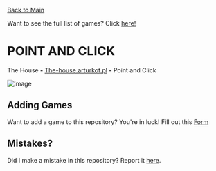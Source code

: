 [Back to Main](/../main/README.md)

Want to see the full list of games? Click [here!](/../main/Categories/All-Games-List.md)

# POINT AND CLICK

The House **-** <a href="https://the-house.arturkot.pl/">The-house.arturkot.pl</a> **-** Point and Click 

![image](https://github.com/Zryak/Open-Games/assets/152645699/e7d55bd4-a822-49b9-951d-8462b46f3930)

## Adding Games
Want to add a game to this repository? You're in luck! Fill out this [Form](https://github.com/Zryak/Open-Games/issues/new?assignees=zryak&labels=game%2Cwebsite%2Cadd+game&projects=&template=WebsiteRequest.yml&title=%5BGame%5D%3A+I+want+)

## Mistakes?
Did I make a mistake in this repository? Report it [here](https://github.com/Zryak/Open-Games/issues/new?assignees=zryak&labels=game%2Cwebsite&projects=&template=Mistake.yml&title=%5BGame%5D%3A+You+wronged+).
